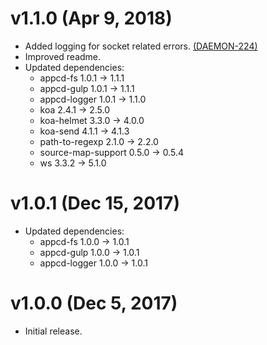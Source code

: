 # v1.1.0 (Apr 9, 2018)

 * Added logging for socket related errors.
   [(DAEMON-224)](https://jira.appcelerator.org/browse/DAEMON-224)
 * Improved readme.
 * Updated dependencies:
   - appcd-fs 1.0.1 -> 1.1.1
   - appcd-gulp 1.0.1 -> 1.1.1
   - appcd-logger 1.0.1 -> 1.1.0
   - koa 2.4.1 -> 2.5.0
   - koa-helmet 3.3.0 -> 4.0.0
   - koa-send 4.1.1 -> 4.1.3
   - path-to-regexp 2.1.0 -> 2.2.0
   - source-map-support 0.5.0 -> 0.5.4
   - ws 3.3.2 -> 5.1.0

# v1.0.1 (Dec 15, 2017)

 * Updated dependencies:
   - appcd-fs 1.0.0 -> 1.0.1
   - appcd-gulp 1.0.0 -> 1.0.1
   - appcd-logger 1.0.0 -> 1.0.1

# v1.0.0 (Dec 5, 2017)

 - Initial release.
